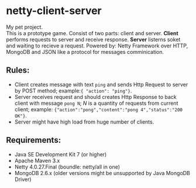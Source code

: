 netty-client-server
=======

My pet project.  
This is a prototype game. Consist of two parts: client and server. **Client** performs requests to server and receive response. **Server** listerns soket and waiting to recieve a request. Powered by: Netty Framework over HTTP, MongoDB and JSON like a protocol for messages comminication. 
  
  
## Rules:  

  * Client creates message with text `ping` and sends Http Request to server by POST method; example:`{ "action": "ping"}`.  
  * Server receives request and should creates Http Response to back client with message `pong N`; _N_ is a quantity of requests from current client; example: `{"action":"pong","content":"pong 4","status":"200 OK"}`.  
  * Server might have high load from huge number of clients.  
  
## Requirements:

  * Java SE Development Kit 7 (or higher)  
  * Apache Maven 3.x  
  * Netty 4.0.27.Final (boundle: netty/all in one)  
  * MongoDB 2.6.x (older versions might be unsupported by Java MongoDB Driver)


